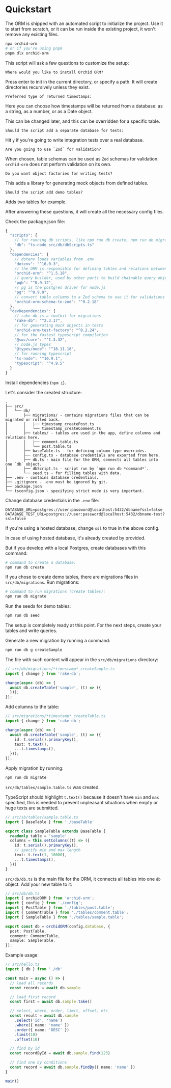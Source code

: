 # Quickstart

The ORM is shipped with an automated script to initialize the project.
Use it to start from scratch, or it can be run inside the existing project, it won't remove any existing files.

```sh
npx orchid-orm
# or if you're using pnpm
pnpm dlx orchid-orm
```

This script will ask a few questions to customize the setup:

```
Where would you like to install Orchid ORM?
```

Press enter to init in the current directory, or specify a path. It will create directories recursively unless they exist.

```
Preferred type of returned timestamps:
```

Here you can choose how timestamps will be returned from a database: as a string, as a number, or as a Date object.

This can be changed later, and this can be overridden for a specific table.

```
Should the script add a separate database for tests:
```

Hit `y` if you're going to write integration tests over a real database.

```
Are you going to use `Zod` for validation?
```

When chosen, table schemas can be used as `Zod` schemas for validation. `orchid-orm` does not perform validation on its own.

```
Do you want object factories for writing tests?
```

This adds a library for generating mock objects from defined tables.

```
Should the script add demo tables?
```

Adds two tables for example.

After answering these questions, it will create all the necessary config files.

Check the package.json file:

```js
{
  "scripts": {
    // for running db scripts, like npm run db create, npm run db migrate
    "db": "ts-node src/db/dbScripts.ts"
  },
  "dependencies": {
    // dotenv loads variables from .env
    "dotenv": "^16.0.3",
    // the ORM is responsible for defining tables and relations between them
    "orchid-orm": "^1.5.18",
    // query builder, used by other parts to build chainable query objects
    "pqb": "^0.9.12",
    // pg is the postgres driver for node.js
    "pg": "^8.9.0",
    // convert table columns to a Zod schema to use it for validations
    "orchid-orm-schema-to-zod": "^0.2.18"
  },
  "devDependencies": {
    // rake-db is a toolkit for migrations
    "rake-db": "^2.3.17",
    // for generating mock objects in tests
    "orchid-orm-test-factory": "^0.2.24",
    // for the fastest typescript compilation
    "@swc/core": "^1.3.32",
    // node.js types
    "@types/node": "^18.11.18",
    // for running typescript
    "ts-node": "^10.9.1",
    "typescript": "^4.9.5"
  }
}
```

Install dependencies (`npm i`).

Let's consider the created structure:

```
.
├── src/
│   └── db/
│       ├── migrations/ - contains migrations files that can be migrated or rolled back.
│       │   ├── timestamp_createPost.ts
│       │   └── timestamp_createComment.ts
│       ├── tables/ - tables are used in the app, define columns and relations here.
│       │   ├── comment.table.ts
│       │   └── post.table.ts
│       ├── baseTable.ts - for defining column type overrides.
│       ├── config.ts - database credentials are exported from here.
│       ├── db.ts - main file for the ORM, connects all tables into one `db` object.
│       ├── dbScript.ts - script run by `npm run db *command*`.
│       └── seed.ts - for filling tables with data.
├── .env - contains database credentials.
├── .gitignore - .env must be ignored by git.
├── package.json
└── tsconfig.json - specifying strict mode is very important.
```

Change database credentials in the `.env` file:

```
DATABASE_URL=postgres://user:password@localhost:5432/dbname?ssl=false
DATABASE_TEST_URL=postgres://user:password@localhost:5432/dbname-test?ssl=false
```

If you're using a hosted database, change `ssl` to true in the above config.

In case of using hosted database, it's already created by provided.

But if you develop with a local Postgres, create databases with this command:

```sh
# command to create a database:
npm run db create
```

If you chose to create demo tables, there are migrations files in `src/db/migrations`. Run migrations:

```sh
# command to run migrations (create tables):
npm run db migrate
```

Run the seeds for demo tables:

```sh
npm run db seed
```

The setup is completely ready at this point. For the next steps, create your tables and write queries.

Generate a new migration by running a command:

```sh
npm run db g createSample
```

The file with such content will appear in the `src/db/migrations` directory:

```ts
// src/db/migrations/*timestamp*_createSample.ts
import { change } from 'rake-db';

change(async (db) => {
  await db.createTable('sample', (t) => ({
  }));
});
```

Add columns to the table:

```ts
// src/migrations/*timestamp*_createTable.ts
import { change } from 'rake-db';

change(async (db) => {
  await db.createTable('sample', (t) => ({
    id: t.serial().primaryKey(),
    text: t.text(),
    ...t.timestamps(),
  }));
});
```

Apply migration by running:

```sh
npm run db migrate
```

`src/db/tables/sample.table.ts` was created.

TypeScript should highlight `t.text()` because it doesn't have `min` and `max` specified,
this is needed to prevent unpleasant situations when empty or huge texts are submitted.

```ts
// src/sb/tables/sample.table.ts
import { BaseTable } from './baseTable'

export class SampleTable extends BaseTable {
  readonly table = 'sample'
  columns = this.setColumns((t) => ({
    id: t.serial().primaryKey(),
    // specify min and max length
    text: t.text(1, 10000),
    ...t.timestamps(),
  }))
}
```

`src/db/db.ts` is the main file for the ORM, it connects all tables into one `db` object. Add your new table to it:

```ts
// src/db/db.ts
import { orchidORM } from 'orchid-orm';
import { config } from './config';
import { PostTable } from './tables/post.table';
import { CommentTable } from './tables/comment.table';
import { SampleTable } from './tables/sample.table';

export const db = orchidORM(config.database, {
  post: PostTable,
  comment: CommentTable,
  sample: SampleTable,
});
```

Example usage:

```ts
// src/hello.ts
import { db } from './db'

const main = async () => {
  // load all records
  const records = await db.sample

  // load first record
  const first = await db.sample.take()

  // select, where, order, limit, offset, etc
  const result = await db.sample
    .select('id', 'name')
    .where({ name: 'name' })
    .order({ name: 'DESC' })
    .limit(10)
    .offset(10)

  // find by id
  const recordById = await db.sample.find(123)

  // find one by conditions
  const record = await db.sample.findBy({ name: 'name' })
}

main()
```
